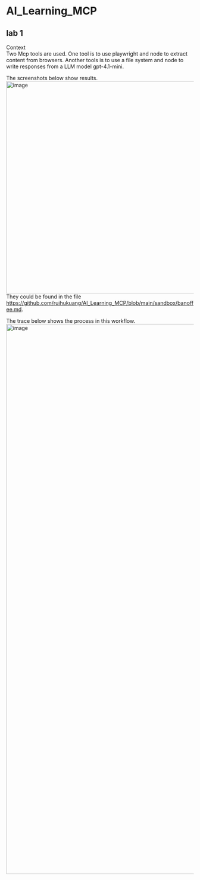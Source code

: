 # AI_Learning_MCP  

## lab 1  

Context  
Two Mcp tools are used. One tool is to use playwright and node to extract content from browsers. Another tools is to use a file system and node to write responses from a LLM model gpt-4.1-mini.  

The screenshots below show results. 
<img width="2533" height="568" alt="image" src="https://github.com/user-attachments/assets/2b1596cc-3c27-4038-ae77-e39b9c7897c6" />  
They could be found in the file https://github.com/ruihukuang/AI_Learning_MCP/blob/main/sandbox/banoffee.md.  

The trace below shows the process in this workflow.  
<img width="1796" height="1472" alt="image" src="https://github.com/user-attachments/assets/32786d20-b7db-4d4e-94f4-0432f41f9d58" />  





